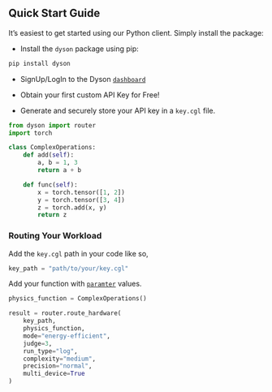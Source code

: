 ## Quick Start Guide

It’s easiest to get started using our Python client. Simply install the package:

- Install the `dyson` package using pip:
```bash
pip install dyson   
```
- SignUp/LogIn to the Dyson [`dashboard`](https://crossgl.net/#/dashboard)

- Obtain your first custom API Key for Free!

- Generate and securely store your API key in a `key.cgl` file.


```python
from dyson import router
import torch

class ComplexOperations:
    def add(self):
        a, b = 1, 3
        return a + b

    def func(self):
        x = torch.tensor([1, 2])
        y = torch.tensor([3, 4])
        z = torch.add(x, y)
        return z
```

### Routing Your Workload

Add the `key.cgl` path in your code like so,

```python
key_path = "path/to/your/key.cgl"
```

Add your function with [`paramter`](https://crossgl.github.io/crossgl-docs/dyson/#advanced-routing-parameters) values.

```python
physics_function = ComplexOperations()

result = router.route_hardware(
    key_path,                     
    physics_function,             
    mode="energy-efficient",      
    judge=3,                      
    run_type="log",               
    complexity="medium",         
    precision="normal",           
    multi_device=True             
) 
```